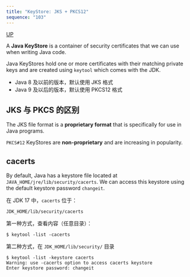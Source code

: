 ```yaml
---
title: "KeyStore: JKS + PKCS12"
sequence: "103"
---
```


[UP](/pki.html)


A **Java KeyStore** is a container of security certificates that we can use when writing Java code.

Java KeyStores hold one or more certificates with their matching private keys and
are created using `keytool` which comes with the JDK.



- Java 8 及以前的版本，默认使用 JKS 格式
- Java 9 及以后的版本，默认使用 PKCS12 格式

## JKS 与 PKCS 的区别

The JKS file format is a **proprietary format** that is specifically for use in Java programs.

`PKCS#12` KeyStores are **non-proprietary** and are increasing in popularity.

## cacerts

By default, Java has a keystore file located at `JAVA_HOME/jre/lib/security/cacerts`.
We can access this keystore using the default keystore password `changeit`.

在 JDK 17 中，`cacerts` 位于：

```text
JDK_HOME/lib/security/cacerts
```

第一种方式，查看内容（任意目录）：

```text
$ keytool -list -cacerts
```

第二种方式，在 `JDK_HOME/lib/security/` 目录

```text
$ keytool -list -keystore cacerts 
Warning: use -cacerts option to access cacerts keystore
Enter keystore password: changeit
```
